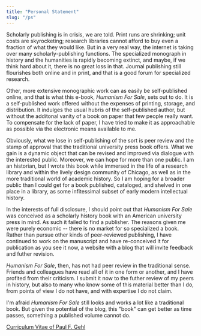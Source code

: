 ```yaml
---
title: "Personal Statement"
slug: "/ps"
---
```

Scholarly publishing is in crisis, we are told. Print runs are shrinking; unit costs are skyrocketing; research libraries cannot afford to buy even a fraction of what they would like. But in a very real way, the internet is taking over many scholarly-publishing functions.
The specialized monograph in history and the humanities is rapidly becoming extinct, and maybe, if we think hard about it, there is no great loss in that. Journal publishing still flourishes both online and in print, and that is a good forum for specialized research.

Other, more extensive monographic work can as easily be self-published online, and that is what this e-book, *Humanism For Sale*, sets out to do. It is a self-published work offered without the expenses of printing, storage, and distribution. It indulges the usual hubris of the self-published author, but without the additonal vanity of a book on paper that few people really want. To compensate for the lack of paper, I have tried to make it as approachable as possible via the electronic means available to me.

Obviously, what we lose in self-publishing of the sort is peer review and the stamp of approval that the traditional university press book offers. What we gain is a dynamic object that can be revised and improved via dialogue with the interested public. Moreover, we can hope for more than one public. I am an historian, but I wrote this book while immersed in the life of a research library and within the lively design community of Chicago, as well as in the more traditional world of academic history. So I am hoping for a broader public than I could get for a book published, cataloged, and shelved in one place in a library, as some infitessimal subset of early modern intellectual history.

In the interests of full disclosure, I should point out that *Humanism For Sale* was conceived as a scholarly history book with an American university press in mind. As such it failed to find a publisher. The reasons given me were purely economic -- there is no market for so specialized a book. Rather than pursue other kinds of peer-reviewed publishing, I have continued to work on the manuscript and have re-conceived it for publication as you see it now, a website with a blog that will invite feedback and futher revision.

*Humanism For Sale*, then, has not had peer review in the traditional sense. Friends and colleagues have read all of it in one form or another, and I have profited from their criticism. I submit it now to the futher review of my peers in history, but also to many who know some of this material better than I do, from points of view I do not have, and with expertise I do not claim.

I'm afraid *Humanism For Sale* still looks and works a lot like a traditional book. But given the potential of the blog, this "book" can get better as time passes, something a published volume cannot do.

[Curriculum Vitae of Paul F. Gehl](/cv)
